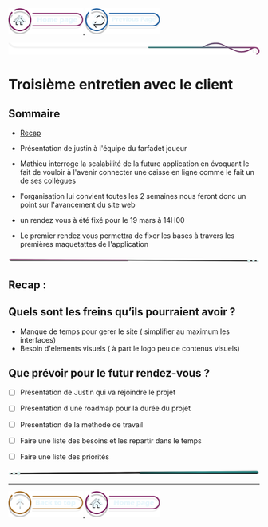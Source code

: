   <a href="/README.md">
    <img src="../../assets/button/home_page.png" alt="Home page" style="width: 150px; height: auto;">
  </a>
  <a href="/BDD/regles-de-sauvegardes.md">
    <img src="../../assets/button/previous_page.png" alt="Back to top" style="width: 150px; height: auto;">
  </a>

  ![border](../../assets/line/border_deco_rt.png)

  # Troisième entretien avec le client

  ## Sommaire

  - [Recap](#recap)

  - Présentation de justin à l'équipe du farfadet joueur 
  - Mathieu interroge la scalabilité de la future application en évoquant le fait de vouloir à l'avenir connecter une caisse en ligne comme le fait un de ses collègues
  - l'organisation lui convient toutes les 2 semaines nous feront donc un point sur l'avancement du site web 
  - un rendez vous à été fixé pour le 19 mars à 14H00
  - Le premier rendez vous permettra de fixer les bases à travers les premières maquetattes de l'application 
  


  <!-- ![border](assets/line/line_pink_point_l.png) --> 

  ![border](../../assets/line/line-pink-point_l.png)


  ## Recap : 

  


  ## Quels sont les freins qu’ils pourraient avoir ? 

  - Manque de temps pour gerer le site ( simplifier au maximum les interfaces)
  - Besoin d'elements visuels ( à part le logo peu de contenus visuels)

  ## Que prévoir pour le futur rendez-vous ? 
  - [ ] Presentation de Justin qui va rejoindre le projet  
  - [ ] Presentation d'une roadmap pour la durée du projet 
  - [ ] Presentation de la methode de travail 
  - [ ] Faire une liste des besoins et les repartir dans le temps 
  - [ ] Faire une liste des priorités 









  ![border](../../assets/line/line-teal-point_r.png)

  ---

  <a href="#sommaire">
    <img src="../../assets/button/back_to_top.png" alt="Back to top" style="width: 150px; height: auto;">
  </a>
  <a href="/README.md">
    <img src="../../assets/button/home_page.png" alt="Home page" style="width: 150px; height: auto;">
  </a>

